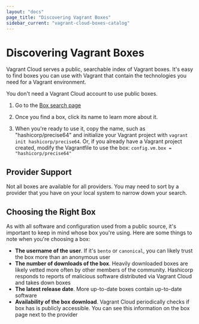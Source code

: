 ```yaml
---
layout: "docs"
page_title: "Discovering Vagrant Boxes"
sidebar_current: "vagrant-cloud-boxes-catalog"
---
```


# Discovering Vagrant Boxes

Vagrant Cloud serves a public, searchable index of Vagrant boxes. It's easy to find
boxes you can use with Vagrant that contain the technologies you need
for a Vagrant environment.

You don't need a Vagrant Cloud account to use public boxes.

1. Go to the [Box search page](https://vagrantcloud.com/boxes/search)

1. Once you find a box, click its name to learn more about it.

1. When you're ready to use it, copy the name, such as "hashicorp/precise64"
   and initialize your Vagrant project with `vagrant init hashicorp/precise64`.
   Or, if you already have a Vagrant project created, modify the Vagrantfile
   to use the box: `config.vm.box = "hashicorp/precise64"`

## Provider Support

Not all boxes are available for all providers. You may need
to sort by a provider that you have on your local system
to narrow down your search.

## Choosing the Right Box

As with all software and configuration used from a public source,
it's important to keep in mind whose box you're using. Here
are some things to note when you're choosing a box:

- __The username of the user__. If it's `bento` or `canonical`, you can likely
trust the box more than an anonymous user
- __The number of downloads of the box__. Heavily downloaded boxes
are likely vetted more often by other members of the community. Hashicorp
responds to reports of malicious software distributed via Vagrant Cloud
and takes down boxes
- __The latest release date__. More up-to-date boxes contain up-to-date
software
- __Availability of the box download__. Vagrant Cloud periodically checks if box
has is publicly accessible. You can see this information on the box
page next to the provider
